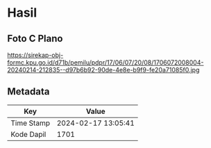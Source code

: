 # Hasil

## Foto C Plano

https://sirekap-obj-formc.kpu.go.id/d71b/pemilu/pdpr/17/06/07/20/08/1706072008004-20240214-212835--d97b6b92-90de-4e8e-b9f9-fe20a71085f0.jpg


## Metadata

| Key        | Value               |
| ---------- | ------------------- |
| Time Stamp | 2024-02-17 13:05:41 |
| Kode Dapil | 1701                |



